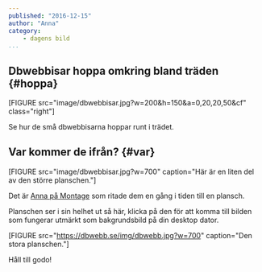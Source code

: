 ```yaml
---
published: "2016-12-15"
author: "Anna"
category:
    - dagens bild
...
```


Dbwebbisar hoppa omkring bland träden {#hoppa}
-------------------------------------
<!--<figure class="figure right">
<a href="image/dbwebbisar.jpg"><img src="image/dbwebbisar.jpg?w=200&h=150&a=0,20,20,50&cf" alt=""/></a>
</figure>-->

[FIGURE src="image/dbwebbisar.jpg?w=200&h=150&a=0,20,20,50&cf" class="right"]

Se hur de små dbwebbisarna hoppar runt i trädet.


<!--more-->


Var kommer de ifrån? {#var}
-----------------------------------

<!--<figure class="figure">
<a href="image/dbwebbisar.jpg"><img src="image/dbwebbisar.jpg?w=700" alt="Här är en liten del av den större planschen."/></a>
<figcaption markdown=1>Här är en liten del av den större planschen.</figcaption>
</figure>-->

[FIGURE src="image/dbwebbisar.jpg?w=700" caption="Här är en liten del av den större planschen."]


Det är [Anna på Montage](http://montage.se/) som ritade dem en gång i tiden till en plansch.

Planschen ser i sin helhet ut så här, klicka på den för att komma till bilden som fungerar utmärkt som bakgrundsbild på din desktop dator.

<!--<figure class="figure">
<a href="https://dbwebb.se/img/dbwebb.jpg"><img src="https://dbwebb.se/img/dbwebb.jpg?w=700" alt="Den stora planschen."/></a>
<figcaption markdown=1>Den stora planschen.</figcaption>
</figure>-->

[FIGURE src="https://dbwebb.se/img/dbwebb.jpg?w=700" caption="Den stora planschen."]

Håll till godo!
